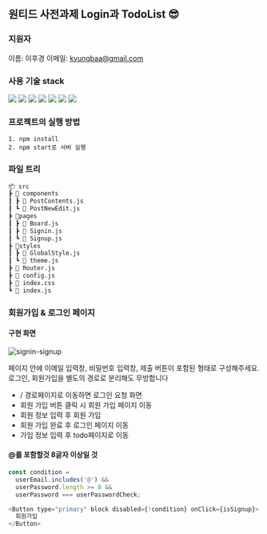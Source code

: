 ## 원티드 사전과제 Login과 TodoList 😎

### 지원자

이름: 이후경
이메일: kyungbaa@gmail.com

### 사용 기술 stack

<img src="https://img.shields.io/badge/HTML-E34F26?style=for-the-badge&logo=HTML5&logoColor=white"> <img src="https://img.shields.io/badge/CSS-1572B6?style=for-the-badge&logo=CSS3&logoColor=white"> <img src="https://img.shields.io/badge/JavaScript-F7DF1E?style=for-the-badge&logo=JavaScript&logoColor=white"> <img src="https://img.shields.io/badge/React-61DAFB?style=for-the-badge&logo=React&logoColor=white"> <img src="https://img.shields.io/badge/React_Router-CA4245?style=for-the-badge&logo=React Router&logoColor=white"> <img src="https://img.shields.io/badge/Styled_Components-DB7093?style=for-the-badge&logo=Styled Components&logoColor=white"> <img src="https://img.shields.io/badge/antdesign-0170FE?style=for-the-badge&logo=antdesign&logoColor=white">
</br>

### 프로젝트의 실행 방법

    1. npm install
    2. npm start로 서버 실행

### 파일 트리

```bash
📦 src
┣ 📂 components
┃ ┣ 📜 PostContents.js
┃ ┗ 📜 PostNewEdit.js
┣ 📂pages
┃ ┣ 📜 Board.js
┃ ┣ 📜 Signin.js
┃ ┗ 📜 Signup.js
┣ 📂styles
┃ ┣ 📜 GlobalStyle.js
┃ ┗ 📜 theme.js
┣ 📜 Router.js
┣ 📜 config.js
┣ 📜 index.css
┗ 📜 index.js
```

### 회원가입 & 로그인 페이지

#### 구현 화면

![signin-signup](https://user-images.githubusercontent.com/93850460/186148238-a468a30e-e695-4292-8e37-765941b4040d.gif)

페이지 안에 이메일 입력창, 비밀번호 입력창, 제출 버튼이 포함된 형태로 구성해주세요.
로그인, 회원가입을 별도의 경로로 분리해도 무방합니다

- / 경로페이지로 이동하면 로그인 요청 화면
- 회원 가입 버튼 클릭 시 회원 가입 페이지 이동
- 회원 정보 입력 후 회원 가입
- 회원 가입 완료 후 로그인 페이지 이동
- 가입 정보 입력 후 todo페이지로 이동

#### @를 포함할것 8글자 이상일 것

```javascript
const condition =
  userEmail.includes('@') &&
  userPassword.length >= 8 &&
  userPassword === userPasswordCheck;
```

```javascript
<Button type="primary" block disabled={!condition} onClick={isSignup}>
  회원가입
</Button>
```
